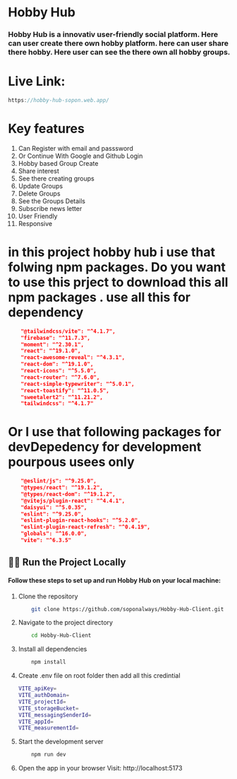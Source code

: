 # Hobby Hub 
### Hobby Hub is a innovativ user-friendly social platform. Here can user create there own hobby platform. here can user share there hobby. Here user can see the there own all hobby groups. 

# Live Link: 
```js
https://hobby-hub-sopon.web.app/
 ```

 # Key  features 
 1. Can Register with email and passsword 
 2. Or Continue With Google and Github Login 
 3. Hobby based Group Create
 4. Share interest 
 5. See there creating groups
 6. Update Groups 
 7. Delete Groups 
 8. See the Groups Details 
 9. Subscribe news letter 
 10. User Friendly 
 11. Responsive 


# in this project hobby hub i use that folwing npm packages. Do you want to use this prject to download this all npm packages . use all this for dependency
```json 
    "@tailwindcss/vite": "^4.1.7",
    "firebase": "^11.7.3",
    "moment": "^2.30.1",
    "react": "^19.1.0",
    "react-awesome-reveal": "^4.3.1",
    "react-dom": "^19.1.0",
    "react-icons": "^5.5.0",
    "react-router": "^7.6.0",
    "react-simple-typewriter": "^5.0.1",
    "react-toastify": "^11.0.5",
    "sweetalert2": "^11.21.2",
    "tailwindcss": "^4.1.7"
```

# Or I use that following packages for devDepedency for development pourpous usees only 
```json 
    "@eslint/js": "^9.25.0",
    "@types/react": "^19.1.2",
    "@types/react-dom": "^19.1.2",
    "@vitejs/plugin-react": "^4.4.1",
    "daisyui": "^5.0.35",
    "eslint": "^9.25.0",
    "eslint-plugin-react-hooks": "^5.2.0",
    "eslint-plugin-react-refresh": "^0.4.19",
    "globals": "^16.0.0",
    "vite": "^6.3.5"
```


## 🧑‍💻 Run the Project Locally
#### Follow these steps to set up and run Hobby Hub on your local machine:
1. Clone the repository
   ``` bash
       git clone https://github.com/soponalways/Hobby-Hub-Client.git
    ```
2. Navigate to the project directory
   ``` bash
       cd Hobby-Hub-Client
   ```
3. Install all dependencies
   ``` bash
       npm install
   ```
4. Create .env file on root folder then add all this credintial
    ```bash
   VITE_apiKey=
   VITE_authDomain=
   VITE_projectId=
   VITE_storageBucket=
   VITE_messagingSenderId=
   VITE_appId=
   VITE_measurementId=
   ```
5. Start the development server 
   ``` bash
       npm run dev
   ```
6. Open the app in your browser
Visit: http://localhost:5173

